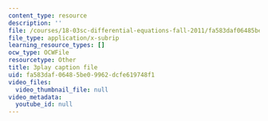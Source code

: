 ```yaml
---
content_type: resource
description: ''
file: /courses/18-03sc-differential-equations-fall-2011/fa583daf06485be09962dcfe619748f1_3ejfkMHr_DE.vtt
file_type: application/x-subrip
learning_resource_types: []
ocw_type: OCWFile
resourcetype: Other
title: 3play caption file
uid: fa583daf-0648-5be0-9962-dcfe619748f1
video_files:
  video_thumbnail_file: null
video_metadata:
  youtube_id: null
---
```


